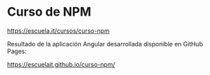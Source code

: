 # Curso de NPM

<https://escuela.it/cursos/curso-npm>

Resultado de la aplicación Angular desarrollada disponible en GitHub Pages:

<https://escuelait.github.io/curso-npm/>
